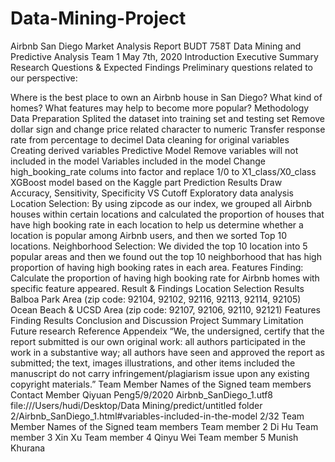 # Data-Mining-Project

Airbnb San Diego Market Analysis Report
BUDT 758T Data Mining and Predictive Analysis Team 1
May 7th, 2020
Introduction
Executive Summary
Research Questions & Expected Findings
Preliminary questions related to our perspective:

Where is the best place to own an Airbnb house in San Diego?
What kind of homes?
What features may help to become more popular?
Methodology
Data Preparation
Splited the dataset into training set and testing set
Remove dollar sign and change price related character to numeric
Transfer response rate from percentage to decimel
Data cleaning for original variables
Creating derived variables
Predictive Model
Remove variables will not included in the model
Variables included in the model
Change high_booking_rate colums into factor and replace 1/0 to X1_class/X0_class
XGBoost model based on the Kaggle part
Prediction Results
Draw Accuracy, Sensitivity, Specificity VS Cutoff
Exploratory data analysis
Location Selection: By using zipcode as our index, we grouped all Airbnb houses within certain locations and calculated the
proportion of houses that have high booking rate in each location to help us determine whether a location is popular among
Airbnb users, and then we sorted Top 10 locations.
Neighborhood Selection: We divided the top 10 location into 5 popular areas and then we found out the top 10 neighborhood
that has high proportion of having high booking rates in each area.
Features Finding: Calculate the proportion of having high booking rate for Airbnb homes with specific feature appeared.
Result & Findings
Location Selection Results
Balboa Park Area (zip code: 92104, 92102, 92116, 92113, 92114, 92105)
Ocean Beach & UCSD Area (zip code: 92107, 92106, 92110, 92121)
Features Finding Results
Conclusion and Discussion
Project Summary
Limitation
Future research
Reference
Appendeix
“We, the undersigned, certify that the report submitted is our own original work: all authors participated in the work in a substantive
way; all authors have seen and approved the report as submitted; the text, images illustrations, and other items included the manuscript
do not carry infringement/plagiarism issue upon any existing copyright materials.”
Team Member Names of the Signed team members
Contact Member Qiyuan Peng5/9/2020 Airbnb_SanDiego_1.utf8
file:///Users/hudi/Desktop/Data Mining/predict/untitled folder 2/Airbnb_SanDiego_1.html#variables-included-in-the-model 2/32
Team Member Names of the Signed team members
Team member 2 Di Hu
Team member 3 Xin Xu
Team member 4 Qinyu Wei
Team member 5 Munish Khurana

